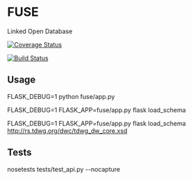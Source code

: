 # FUSE 

Linked Open Database

[![Coverage Status](https://coveralls.io/repos/github/sparkd/lodb/badge.svg?branch=master)](https://coveralls.io/github/sparkd/lodb?branch=master)

[![Build Status](https://travis-ci.org/sparkd/lodb.svg?branch=master)](https://travis-ci.org/sparkd/lodb)


## Usage
FLASK_DEBUG=1 python fuse/app.py

FLASK_DEBUG=1 FLASK_APP=fuse/app.py flask load_schema

FLASK_DEBUG=1 FLASK_APP=fuse/app.py flask load_schema http://rs.tdwg.org/dwc/tdwg_dw_core.xsd

## Tests
nosetests tests/test_api.py --nocapture




